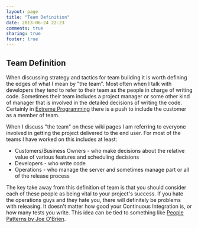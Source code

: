 ```yaml
---
layout: page
title: "Team Definition"
date: 2013-06-24 22:23
comments: true
sharing: true
footer: true
---
```


## Team Definition
When discussing strategy and tactics for team building it is worth defining the edges of what I mean by "the team".
Most often when I talk with developers they tend to refer to their team as the people in charge of writing code.
Sometimes their team includes a project manager or some other kind of manager that is involved in the detailed decisions of writing the code.
Certainly in [Extreme Programming](http://www.extremeprogramming.org/) there is a push to include the customer as a member of team.

When I discuss "the team" on these wiki pages I am referring to everyone involved in getting the project delivered to the end user.
For most of the teams I have worked on this includes at least:
* Customers/Business Owners - who make decisions about the relative value of various features and scheduling decisions
* Developers - who write code
* Operations - who manage the server and sometimes manage part or all of the release process

The key take away from this definition of team is that you should consider each of these people as being vital to your project's success.
If you hate the operations guys and they hate you, there will definitely be problems with releasing.
It doesn't matter how good your Continuous Integration is, or how many tests you write.
This idea can be tied to something like [People Patterns by Joe O'Brien](http://www.confreaks.com/videos/1140-scrc2012-people-patterns).

